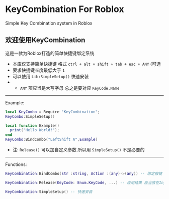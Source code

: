 # KeyCombination For Roblox
Simple Key Combination system in Roblox

## 欢迎使用KeyCombination
这是一款为Roblox打造的简单快捷键绑定系统
* 本库仅支持简单快捷键 格式 `ctrl + alt + shift + tab + esc + ANY` (可选
* 要求快捷键长度最低大于 `1`
* 可以使用 `Lib:SimpleSetup()` 快速安装
* * `ANY` 项应当是大写字母 总之是要对应 `KeyCode.Name`
--------------------------------------------------------
Example:
``` Lua
local KeyCombo = Require "KeyCombination";
KeyCombo:SimpleSetup()

local function Example()
  print("Hello World!");
end
KeyCombo:BindCombo("LeftShift A",Example)

```
* 注: `Release()` 可以加自定义参数 所以用 `SimpleSetup()` 不是必要的
--------------------------------------------------------
Functions:
``` Lua
KeyCombination:BindCombo(str :string, Action :(any)->(any)) -- 绑定按键

KeyCombination:Release(KeyCode: Enum.KeyCode, ...) -- 应用结果 应当放在Input事件下

KeyCombination:SimpleSetup() -- 快速安装
